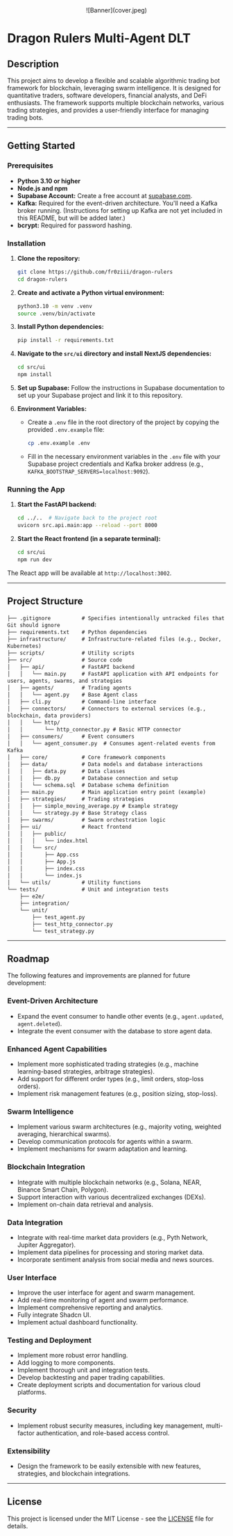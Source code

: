 <div style="text-align: center;">
![Banner](cover.jpeg)
</div>

# Dragon Rulers Multi-Agent DLT

## Description

This project aims to develop a flexible and scalable algorithmic trading bot framework for blockchain, leveraging swarm intelligence. It is designed for quantitative traders, software developers, financial analysts, and DeFi enthusiasts. The framework supports multiple blockchain networks, various trading strategies, and provides a user-friendly interface for managing trading bots.

---

## Getting Started

### Prerequisites

*   **Python 3.10 or higher**
*   **Node.js and npm**
*   **Supabase Account:** Create a free account at [supabase.com](https://supabase.com).
*   **Kafka:** Required for the event-driven architecture. You'll need a Kafka broker running. (Instructions for setting up Kafka are not yet included in this README, but will be added later.)
*   **bcrypt:** Required for password hashing.

### Installation

1.  **Clone the repository:**

    ```bash
    git clone https://github.com/fr0ziii/dragon-rulers
    cd dragon-rulers
    ```

2.  **Create and activate a Python virtual environment:**

    ```bash
    python3.10 -m venv .venv
    source .venv/bin/activate
    ```

3.  **Install Python dependencies:**

    ```bash
    pip install -r requirements.txt
    ```

4.  **Navigate to the `src/ui` directory and install NextJS dependencies:**

    ```bash
    cd src/ui
    npm install
    ```

5.  **Set up Supabase:** Follow the instructions in Supabase documentation to set up your Supabase project and link it to this repository.

6.  **Environment Variables:**
    *   Create a `.env` file in the root directory of the project by copying the provided `.env.example` file:

        ```bash
        cp .env.example .env
        ```

    *   Fill in the necessary environment variables in the `.env` file with your Supabase project credentials and Kafka broker address (e.g., `KAFKA_BOOTSTRAP_SERVERS=localhost:9092`).

### Running the App

1.  **Start the FastAPI backend:**

    ```bash
    cd ../..  # Navigate back to the project root
    uvicorn src.api.main:app --reload --port 8000
    ```

2.  **Start the React frontend (in a separate terminal):**

    ```bash
    cd src/ui
    npm run dev
    ```

The React app will be available at `http://localhost:3002`.

---

## Project Structure

```
├── .gitignore          # Specifies intentionally untracked files that Git should ignore
├── requirements.txt    # Python dependencies
├── infrastructure/     # Infrastructure-related files (e.g., Docker, Kubernetes)
├── scripts/            # Utility scripts
├── src/                # Source code
│   ├── api/            # FastAPI backend
│   │   └── main.py     # FastAPI application with API endpoints for users, agents, swarms, and strategies
│   ├── agents/         # Trading agents
│   │   └── agent.py    # Base Agent class
│   ├── cli.py          # Command-line interface
│   ├── connectors/     # Connectors to external services (e.g., blockchain, data providers)
│   │   └── http/
│   │       └── http_connector.py # Basic HTTP connector
│   ├── consumers/      # Event consumers
│   │   └── agent_consumer.py  # Consumes agent-related events from Kafka
│   ├── core/           # Core framework components
│   ├── data/           # Data models and database interactions
│   │   ├── data.py     # Data classes
│   │   ├── db.py       # Database connection and setup
│   │   └── schema.sql  # Database schema definition
│   ├── main.py         # Main application entry point (example)
│   ├── strategies/     # Trading strategies
│   │   ├── simple_moving_average.py # Example strategy
│   │   └── strategy.py # Base Strategy class
│   ├── swarms/         # Swarm orchestration logic
│   ├── ui/             # React frontend
│   │   ├── public/
│   │   │   └── index.html
│   │   └── src/
│   │       ├── App.css
│   │       ├── App.js
│   │       ├── index.css
│   │       └── index.js
│   └── utils/          # Utility functions
└── tests/              # Unit and integration tests
    ├── e2e/
    ├── integration/
    └── unit/
        ├── test_agent.py
        ├── test_http_connector.py
        └── test_strategy.py
```

---

## Roadmap

The following features and improvements are planned for future development:

### Event-Driven Architecture

*   Expand the event consumer to handle other events (e.g., `agent.updated`, `agent.deleted`).
*   Integrate the event consumer with the database to store agent data.

### Enhanced Agent Capabilities

*   Implement more sophisticated trading strategies (e.g., machine learning-based strategies, arbitrage strategies).
*   Add support for different order types (e.g., limit orders, stop-loss orders).
*   Implement risk management features (e.g., position sizing, stop-loss).

### Swarm Intelligence

*   Implement various swarm architectures (e.g., majority voting, weighted averaging, hierarchical swarms).
*   Develop communication protocols for agents within a swarm.
*   Implement mechanisms for swarm adaptation and learning.

### Blockchain Integration

*   Integrate with multiple blockchain networks (e.g., Solana, NEAR, Binance Smart Chain, Polygon).
*   Support interaction with various decentralized exchanges (DEXs).
*   Implement on-chain data retrieval and analysis.

### Data Integration

*   Integrate with real-time market data providers (e.g., Pyth Network, Jupiter Aggregator).
*   Implement data pipelines for processing and storing market data.
*   Incorporate sentiment analysis from social media and news sources.

### User Interface

*   Improve the user interface for agent and swarm management.
*   Add real-time monitoring of agent and swarm performance.
*   Implement comprehensive reporting and analytics.
*   Fully integrate Shadcn UI.
*   Implement actual dashboard functionality.

### Testing and Deployment

*   Implement more robust error handling.
*   Add logging to more components.
*   Implement thorough unit and integration tests.
*   Develop backtesting and paper trading capabilities.
*   Create deployment scripts and documentation for various cloud platforms.

### Security

*   Implement robust security measures, including key management, multi-factor authentication, and role-based access control.

### Extensibility

*   Design the framework to be easily extensible with new features, strategies, and blockchain integrations.

---

## License

This project is licensed under the MIT License - see the [LICENSE](LICENSE) file for details.